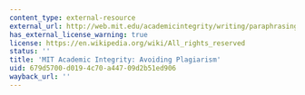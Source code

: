 ```yaml
---
content_type: external-resource
external_url: http://web.mit.edu/academicintegrity/writing/paraphrasing.html
has_external_license_warning: true
license: https://en.wikipedia.org/wiki/All_rights_reserved
status: ''
title: 'MIT Academic Integrity: Avoiding Plagiarism'
uid: 679d5700-d019-4c70-a447-09d2b51ed906
wayback_url: ''
---
```

